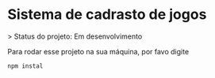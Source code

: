 <h1>Sistema de cadrasto de jogos</h1>
> Status do projeto: Em desenvolvimento



Para rodar esse projeto na sua máquina, por favo digite

```
npm instal
```
